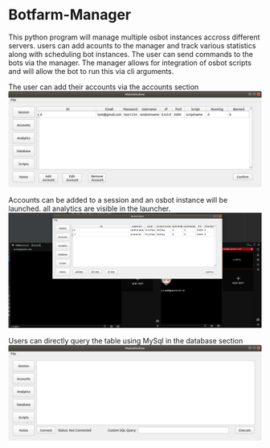 # Botfarm-Manager

This python program will manage multiple osbot instances accross different servers. users can add acounts to the manager and track various statistics along with scheduling bot instances. The user can send commands to the bots via the manager. The manager allows for integration of osbot scripts and will allow the bot to run this via cli arguments.

The user can add their accounts via the accounts section
![1](https://github.com/ryan75195/Botfarm-Manager/blob/master/Accounts.png)

Accounts can be added to a session and an osbot instance will be launched. all analytics are visible in the launcher.
![1](https://github.com/ryan75195/Botfarm-Manager/blob/master/Session.png)

Users can directly query the table using MySql in the database section
![1](https://github.com/ryan75195/Botfarm-Manager/blob/master/Database.png)
